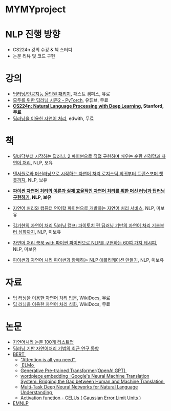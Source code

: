 # MYMYproject

# NLP 진행 방향

- CS224n 강의 수강 & 책 스터디
- 논문 리뷰 및 코드 구현

# 강의
- [딥러닝/인공지능 올인원 패키지][1], 패스트 캠퍼스, 유료
- [모두를 위한 딥러닝 시즌2 - PyTorch][2], 유튜브, 무료
- **[CS224n: Natural Language Processing with Deep Learning][3], Stanford, 무료**
- [딥러닝을 이용한 자연어 처리][4], edwith, 무료

# 책
- [밑바닥부터 시작하는 딥러닝. 2 파이썬으로 직접 구현하며 배우는 순환 신경망과 자연어 처리][5], NLP, 보유
- [텐서플로와 머신러닝으로 시작하는 자연어 처리 로지스틱 회귀부터 트랜스포머 챗봇까지][6], NLP, 보유
- **[파이썬 자연어 처리의 이론과 실제 효율적인 자연어 처리를 위한 머신 러닝과 딥러닝 구현하기][7], NLP, 보유**

- [자연어 처리와 컴퓨터 언어학 파이썬으로 개발하는 자연어 처리 서비스][8], NLP, 미보유
- [김기현의 자연어 처리 딥러닝 캠프: 파이토치 편 딥러닝 기반의 자연어 처리 기초부터 심화까지][9], NLP, 미보유
- [자연어 처리 쿡북 with 파이썬 파이썬으로 NLP를 구현하는 60여 가지 레시피][10], NLP, 미보유
- [파이썬과 자연어 처리 파이썬과 함께하는 NLP 애플리케이션 만들기][11], NLP, 미보유

# 자료
- [딥 러닝을 이용한 자연어 처리 입문][12], WikiDocs, 무료
- [딥 러닝을 이용한 자연어 처리 심화][13], WikiDocs, 무료

# 논문
- [자연어처리 논문 100개 리스트업][14]
- [딥러닝 기반 자연어처리 기법의 최근 연구 동향][15]
- [BERT ][16]
	- ["Attention is all you need" ][17]
	- [ ELMo ][18]
	- [Generative Pre-trained Transformer(OpenAI GPT) ][19]
	- [wordpiece embedding -Google's Neural Machine Translation System: Bridging the Gap between Human and Machine Translation ][20]
	- [Multi-Task Deep Neural Networks for Natural Language Understanding ][21]
	- [Activation function - GELUs ( Gaussian Error Limit Units )][22]
- [EMNLP]()

[1]:	https://www.fastcampus.co.kr/data_online_deep/
[2]:	https://deeplearningzerotoall.github.io/season2/lec_pytorch.html
[3]:	https://web.stanford.edu/class/cs224n/
[4]:	https://www.edwith.org/deepnlp
[5]:	http://www.kyobobook.co.kr/product/detailViewKor.laf?ejkGb=KOR&mallGb=KOR&barcode=9791162241745&orderClick=LAH&Kc=
[6]:	http://www.kyobobook.co.kr/product/detailViewKor.laf?ejkGb=KOR&mallGb=KOR&barcode=9791158391379&orderClick=LAH&Kc=
[7]:	http://www.kyobobook.co.kr/product/detailViewKor.laf?ejkGb=KOR&mallGb=KOR&barcode=9791161751726&orderClick=LAH&Kc=
[8]:	http://www.kyobobook.co.kr/product/detailViewKor.laf?mallGb=KOR&ejkGb=KOR&linkClass=331503&barcode=9791161753140
[9]:	http://www.kyobobook.co.kr/product/detailViewKor.laf?mallGb=KOR&ejkGb=KOR&linkClass=33020903&barcode=9791162241974
[10]:	http://www.kyobobook.co.kr/product/detailViewKor.laf?ejkGb=KOR&mallGb=KOR&barcode=9791161752655&orderClick=LAH&Kc=
[11]:	http://www.kyobobook.co.kr/product/detailViewKor.laf?ejkGb=KOR&mallGb=KOR&barcode=9791161750255&orderClick=LAH&Kc=
[12]:	https://wikidocs.net/book/2155
[13]:	https://wikidocs.net/book/2159
[14]:	http://masatohagiwara.net/100-nlp-papers/
[15]:	https://ratsgo.github.io/natural%20language%20processing/2017/08/16/deepNLP/
[16]:	http://docs.likejazz.com/bert/
[17]:	https://arxiv.org/abs/1706.03762
[18]:	https://arxiv.org/abs/1802.05365
[19]:	https://s3-us-west-2.amazonaws.com/openai-assets/research-covers/language-unsupervised/language_understanding_paper.pdf
[20]:	https://arxiv.org/abs/1609.08144
[21]:	https://arxiv.org/pdf/1901.11504.pdf
[22]:	https://arxiv.org/abs/1606.08415
